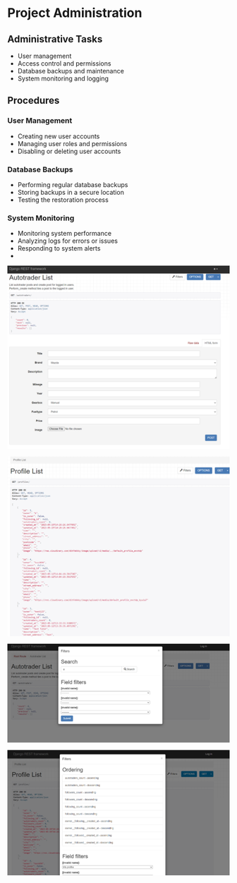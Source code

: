 # Project Administration

## Administrative Tasks

- User management
- Access control and permissions
- Database backups and maintenance
- System monitoring and logging

## Procedures

### User Management

- Creating new user accounts
- Managing user roles and permissions
- Disabling or deleting user accounts

### Database Backups

- Performing regular database backups
- Storing backups in a secure location
- Testing the restoration process

### System Monitoring

- Monitoring system performance
- Analyzing logs for errors or issues
- Responding to system alerts
- 
![autotrader_dre_backend_url.py](../docs/img/AutotraderList.png)

![autotrader_dre_backend_url.py](../docs/img/profileList.png)

![autotrader_dre_backend_url.py](../docs/img/searchField.png)

![autotrader_dre_backend_url.py](../docs/img/profile.png)



